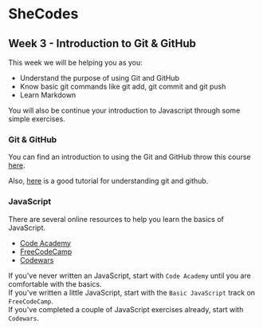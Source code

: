 # SheCodes

## Week 3 - Introduction to Git & GitHub
This week we will be helping you as you:
* Understand the purpose of using Git and GitHub
* Know basic git commands like git add, git commit and git push
* Learn Markdown

You will also be continue your introduction to Javascript through some simple exercises.

### Git & GitHub
You can find an introduction to using the Git and GitHub throw this course  [here](https://www.udacity.com/course/how-to-use-git-and-github--ud775).

Also, [here](https://www.atlassian.com/git/tutorials/what-is-version-control) is a good tutorial for understanding git and github.



### JavaScript
There are several online resources to help you learn the basics of JavaScript.

* [Code Academy](https://www.codecademy.com/learn/learn-javascript)
* [FreeCodeCamp](https://www.freecodecamp.org/)
* [Codewars](https://www.codewars.com)

If you've never written an JavaScript, start with `Code Academy` until you are comfortable with the basics.  
If you've written a little JavaScript, start with the `Basic JavaScript` track on `FreeCodeCamp`.  
If you've completed a couple of JavaScript exercises already, start with `Codewars`.
